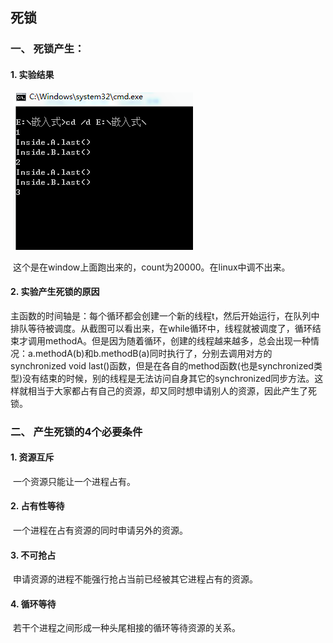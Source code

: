 ## 死锁

### 一、 死锁产生：

#### 1. 实验结果

​	 ![Deadlock](https://github.com/14353429/ES2016_14353429/blob/master/image/Deadlock.png)

​	这个是在window上面跑出来的，count为20000。在linux中调不出来。		

#### 2. 实验产生死锁的原因

​	主函数的时间轴是：每个循环都会创建一个新的线程t，然后开始运行，在队列中排队等待被调度。从截图可以看出来，在while循环中，线程就被调度了，循环结束才调用methodA。但是因为随着循环，创建的线程越来越多，总会出现一种情况：a.methodA(b)和b.methodB(a)同时执行了，分别去调用对方的synchronized void last()函数，但是在各自的method函数(也是synchronized类型)没有结束的时候，别的线程是无法访问自身其它的synchronized同步方法。这样就相当于大家都占有自己的资源，却又同时想申请别人的资源，因此产生了死锁。

### 二、 产生死锁的4个必要条件

#### 1. 资源互斥

​	一个资源只能让一个进程占有。

#### 2. 占有性等待

​	一个进程在占有资源的同时申请另外的资源。

#### 3. 不可抢占

​	申请资源的进程不能强行抢占当前已经被其它进程占有的资源。

#### 4. 循环等待

​	若干个进程之间形成一种头尾相接的循环等待资源的关系。

